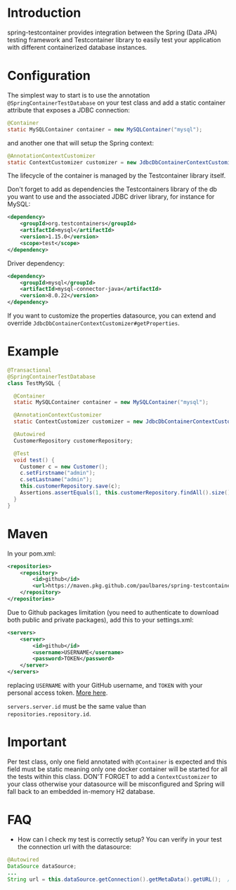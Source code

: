 # Introduction
spring-testcontainer provides integration between the Spring (Data JPA) testing framework and Testcontainer library to 
easily test your application with different containerized database instances. 

# Configuration
The simplest way to start is to use the annotation `@SpringContainerTestDatabase` on your test class and add a static 
container attribute that exposes a JDBC connection:
```java
@Container
static MySQLContainer container = new MySQLContainer("mysql");
```
and another one that will setup the Spring context:
```java
@AnnotationContextCustomizer
static ContextCustomizer customizer = new JdbcDbContainerContextCustomizer(container);
```
The lifecycle of the container is managed by the Testcontainer library itself. 

Don't forget to add as dependencies the Testcontainers library of the db you want to use and the associated JDBC driver library, 
for instance for MySQL:
```xml
<dependency>
    <groupId>org.testcontainers</groupId>
    <artifactId>mysql</artifactId>
    <version>1.15.0</version>
    <scope>test</scope>
</dependency>
```
Driver dependency:
```xml
<dependency>
    <groupId>mysql</groupId>
    <artifactId>mysql-connector-java</artifactId>
    <version>8.0.22</version>
</dependency>
```
If you want to customize the properties datasource, you can extend and override `JdbcDbContainerContextCustomizer#getProperties`.

# Example

```java
@Transactional
@SpringContainerTestDatabase
class TestMySQL {

  @Container
  static MySQLContainer container = new MySQLContainer("mysql");

  @AnnotationContextCustomizer
  static ContextCustomizer customizer = new JdbcDbContainerContextCustomizer(container);

  @Autowired
  CustomerRepository customerRepository;

  @Test
  void test() {
    Customer c = new Customer();
    c.setFirstname("admin");
    c.setLastname("admin");
    this.customerRepository.save(c);
    Assertions.assertEquals(1, this.customerRepository.findAll().size()); // Whatever...
  }
}
```
# Maven
In your pom.xml:
```xml
<repositories>
    <repository>
        <id>github</id>
        <url>https://maven.pkg.github.com/paulbares/spring-testcontainer</url>
    </repository>
</repositories>
```

Due to Github packages limitation (you need to authenticate to download both public and private packages), add this to your settings.xml:
```xml
<servers>
    <server>
        <id>github</id>
        <username>USERNAME</username>
        <password>TOKEN</password>
    </server>
</servers>
```
replacing `USERNAME` with your GitHub username, and `TOKEN` with your personal access token. [More here](https://docs.github.com/en/free-pro-team@latest/packages/guides/configuring-apache-maven-for-use-with-github-packages#authenticating-to-github-packages).

`servers.server.id` must be the same value than `repositories.repository.id`.
# Important
Per test class, only one field annotated with `@Container` is expected and this field must be static meaning only one docker 
container will be started for all the tests within this class. 
DON'T FORGET to add a `ContextCustomizer` to your class otherwise your datasource will be misconfigured and Spring will fall
back to an embedded in-memory H2 database.

# FAQ
- How can I check my test is correctly setup?
You can verify in your test the connection url with the datasource:
```java
@Autowired
DataSource dataSource;
...
String url = this.dataSource.getConnection().getMetaData().getURL();  // Value is jdbc:mysql://localhost:33349/test for a mysql db.
```
